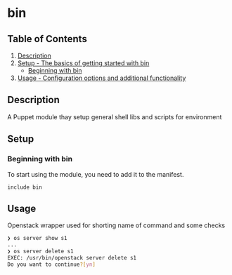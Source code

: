 # bin

## Table of Contents

1. [Description](#description)
1. [Setup - The basics of getting started with bin](#setup)
    * [Beginning with bin](#beginning-with-bin)
1. [Usage - Configuration options and additional functionality](#usage)

## Description

A Puppet module thay setup general shell libs and scripts for environment

## Setup

### Beginning with bin

To start using the module, you need to add it to the manifest.

```puppet
include bin
```

## Usage

Openstack wrapper used for shorting name of command and some checks

```bash
❯ os server show s1
...
❯ os server delete s1
EXEC: /usr/bin/openstack server delete s1
Do you want to continue?[yn]
```
